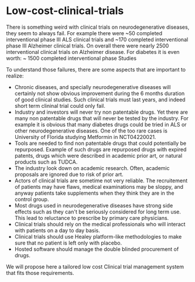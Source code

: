 # Low-cost-clinical-trials
There is something weird with clinical trials on neurodegenerative diseases, they seem to always fail.
For example there were ~50 completed interventional phase III ALS clinical trials and ~170 completed interventional  phase III Alzheimer clinical trials. On overall there were nearly 2500 interventional clinical trials on Alzheimer disease. For diabetes it is even worth: ~ 1500 completed interventional phase Studies

To understand those failures, there are some aspects that are important to realize:
- Chronic diseases, and specially neurodegenerative diseases will certainly not show obvious improvement during the 6 months duration of good clinical studies. Such clinical trials must last years, and indeed short term clininal trial could only fail.
- Industry and investors will never try non patentable drugs. Yet there are many non patentable drugs that will never be tested by the industry. For example it is obvious that many diabetes drugs could be tried in ALS or other neurodegenerative diseases. One of the too rare cases is University of Florida studying Metformin in NCT04220021.
- Tools are needed to find non patentable drugs that could potentially be repurposed. Example of such drugs are repurposed drugs with expired patents, drugs which were described in academic prior art, or natural products such as TUDCA.
- The industry look down on academic research. Often, academic proposals are ignored due to risk of prior art.
- Actors of clinical trials are sometime not very reliable. The recruitement of patients may have flaws, medical examinations may be sloppy, and anyway patients take supplements when they think they are in the control group.
- Most drugs used in neurodegenerative diseases have strong side effects such as they can't be seriously considered for long term use. This lead to reluctance to prescribe by primary care physicians.
- Clinical trials should rely on the medical professionals who will interact with patients on a day to day basis.
- Clinical trials should use Healey platform-like methodologies to make sure that no patient is left only with placebo.
- Hosted software should manage the double blinded procurement of drugs.

We will propose here a tailored low cost Clinical trial management system that fits those requirements. 
